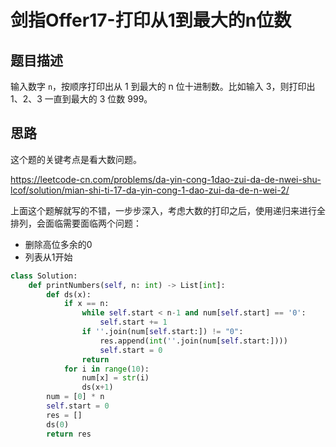 # 剑指Offer17-打印从1到最大的n位数

## 题目描述

输入数字 `n`，按顺序打印出从 1 到最大的 n 位十进制数。比如输入 3，则打印出 1、2、3 一直到最大的 3 位数 999。

## 思路

这个题的关键考点是看大数问题。

https://leetcode-cn.com/problems/da-yin-cong-1dao-zui-da-de-nwei-shu-lcof/solution/mian-shi-ti-17-da-yin-cong-1-dao-zui-da-de-n-wei-2/

上面这个题解就写的不错，一步步深入，考虑大数的打印之后，使用递归来进行全排列，会面临需要面临两个问题：

- 删除高位多余的0
- 列表从1开始

```python
class Solution:
    def printNumbers(self, n: int) -> List[int]:
        def ds(x):
            if x == n:
                while self.start < n-1 and num[self.start] == '0':
                    self.start += 1
                if ''.join(num[self.start:]) != "0":
                    res.append(int(''.join(num[self.start:])))
                    self.start = 0
                return
            for i in range(10):
                num[x] = str(i)
                ds(x+1)
        num = [0] * n
        self.start = 0
        res = []
        ds(0)
        return res
```

